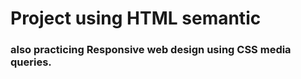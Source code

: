 # Project using HTML semantic

### also practicing Responsive web design using CSS media queries. 


